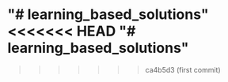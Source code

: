 "# learning_based_solutions" 
<<<<<<< HEAD
"# learning_based_solutions" 
=======
>>>>>>> ca4b5d3 (first commit)
